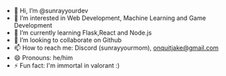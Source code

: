 - 👋 Hi, I’m @sunrayyourdev
- 👀 I’m interested in Web Development, Machine Learning and Game Development
- 🌱 I’m currently learning Flask,React and Node.js
- 💞️ I’m looking to collaborate on Github
- 📫 How to reach me: Discord (sunrayyourmom), onquitjake@gmail.com
- 😄 Pronouns: he/him
- ⚡ Fun fact: I'm immortal in valorant :)

<!---
sunrayyourdev/sunrayyourdev is a ✨ special ✨ repository because its `README.md` (this file) appears on your GitHub profile.
You can click the Preview link to take a look at your changes.
--->
